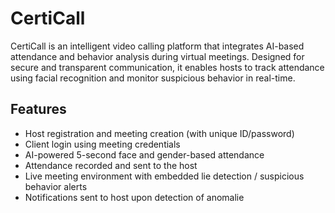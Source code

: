 # CertiCall

CertiCall is an intelligent video calling platform that integrates AI-based attendance and behavior analysis during virtual meetings. Designed for secure and transparent communication, it enables hosts to track attendance using facial recognition and monitor suspicious behavior in real-time.

## Features

- Host registration and meeting creation (with unique ID/password)
- Client login using meeting credentials
- AI-powered 5-second face and gender-based attendance
- Attendance recorded and sent to the host
- Live meeting environment with embedded lie detection / suspicious behavior alerts
- Notifications sent to host upon detection of anomalie
